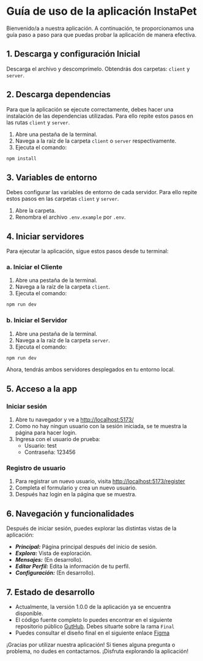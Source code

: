 # Guía de uso de la aplicación InstaPet

Bienvenido/a a nuestra aplicación. A continuación, te proporcionamos una guía paso a paso para que puedas probar la aplicación de manera efectiva.

## 1. Descarga y configuración Inicial

Descarga el archivo y descomprímelo. Obtendrás dos carpetas: `client` y `server`.

## 2. Descarga dependencias

Para que la aplicación se ejecute correctamente, debes hacer una instalación de las dependencias utilizadas.
Para ello repite estos pasos en las rutas `client` y `server`.
1. Abre una pestaña de la terminal.
2. Navega a la raíz de la carpeta `client` o `server` respectivamente.
3. Ejecuta el comando:

```bash
npm install
``` 

## 3. Variables de entorno

Debes configurar las variables de entorno de cada servidor.
Para ello repite estos pasos en las carpetas `client` y `server`.
1. Abre la carpeta.
2. Renombra el archivo `.env.example` por `.env`.

## 4. Iniciar servidores

Para ejecutar la aplicación, sigue estos pasos desde tu terminal:

### a. Iniciar el Cliente

1. Abre una pestaña de la terminal.
2. Navega a la raíz de la carpeta `client`.
3. Ejecuta el comando:

```bash
npm run dev
```

### b. Iniciar el Servidor

1. Abre una pestaña de la terminal.
2. Navega a la raíz de la carpeta `server`.
3. Ejecuta el comando:

```bash
npm run dev
```

Ahora, tendrás ambos servidores desplegados en tu entorno local.

## 5. Acceso a la app

### Iniciar sesión

1. Abre tu navegador y ve a [http://localhost:5173/](http://localhost:5173/)
2. Como no hay ningun usuario con la sesión iniciada, se te muestra la página para hacer login.
3. Ingresa con el usuario de prueba:
    - Usuario: test
    - Contraseña: 123456

### Registro de usuario

1. Para registrar un nuevo usuario, visita [http://localhost:5173/register](http://localhost:5173/register)
2. Completa el formulario y crea un nuevo usuario.
3. Después haz login en la página que se muestra.

## 6. Navegación y funcionalidades

Después de iniciar sesión, puedes explorar las distintas vistas de la aplicación:

- ***Principal:*** Página principal después del inicio de sesión.
- ***Explora:*** Vista de exploración.
- ***Mensajes:*** (En desarrollo).
- ***Editar Perfil:*** Edita la información de tu perfil.
- ***Configuración:*** (En desarrollo).

## 7. Estado de desarrollo

- Actualmente, la versión 1.0.0 de la aplicación ya se encuentra disponible.
- El código fuente completo lo puedes encontrar en el siguiente repositorio público [GutHub](https://github.com/eskalona17/TFG-DAW). Debes situarte sobre la rama `Final`
- Puedes consultar el diseño final en el siguiente enlace [Figma](https://www.figma.com/proto/YBFfJ2qbnVAv2IiIzuYUrx/Mockup?type=design&node-id=1-9&t=BFUwUcrfdWatSBw3-1&scaling=scale-down-width&page-id=0%3A1&starting-point-node-id=1%3A9&mode=design)

¡Gracias por utilizar nuestra aplicación! Si tienes alguna pregunta o problema, no dudes en contactarnos. ¡Disfruta explorando la aplicación!
